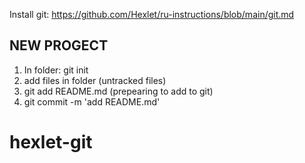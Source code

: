 Install git:
https://github.com/Hexlet/ru-instructions/blob/main/git.md

NEW PROGECT
-----------------
1. In folder: git init
2. add files in folder (untracked files)
3. git add README.md (prepearing to add to git)
4. git commit -m 'add README.md'
# hexlet-git
